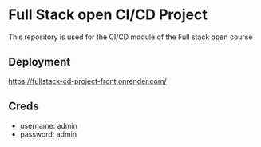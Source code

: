 # Full Stack open CI/CD Project

This repository is used for the CI/CD module of the Full stack open course

## Deployment 

https://fullstack-cd-project-front.onrender.com/

## Creds

- username: admin
- password: admin
